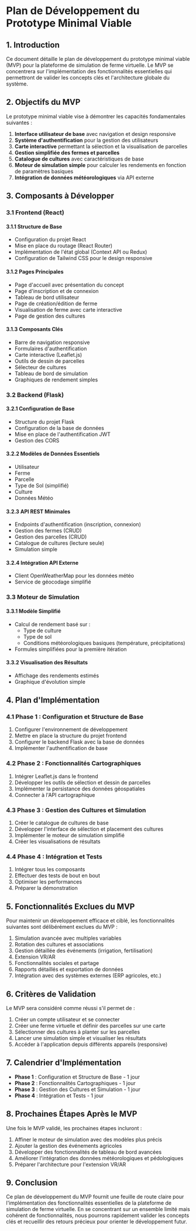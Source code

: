 # Plan de Développement du Prototype Minimal Viable

## 1. Introduction

Ce document détaille le plan de développement du prototype minimal viable (MVP) pour la plateforme de simulation de ferme virtuelle. Le MVP se concentrera sur l'implémentation des fonctionnalités essentielles qui permettront de valider les concepts clés et l'architecture globale du système.

## 2. Objectifs du MVP

Le prototype minimal viable vise à démontrer les capacités fondamentales suivantes :

1. **Interface utilisateur de base** avec navigation et design responsive
2. **Système d'authentification** pour la gestion des utilisateurs
3. **Carte interactive** permettant la sélection et la visualisation de parcelles
4. **Gestion simplifiée des fermes et parcelles**
5. **Catalogue de cultures** avec caractéristiques de base
6. **Moteur de simulation simple** pour calculer les rendements en fonction de paramètres basiques
7. **Intégration de données météorologiques** via API externe

## 3. Composants à Développer

### 3.1 Frontend (React)

#### 3.1.1 Structure de Base
- Configuration du projet React
- Mise en place du routage (React Router)
- Implémentation de l'état global (Context API ou Redux)
- Configuration de Tailwind CSS pour le design responsive

#### 3.1.2 Pages Principales
- Page d'accueil avec présentation du concept
- Page d'inscription et de connexion
- Tableau de bord utilisateur
- Page de création/édition de ferme
- Visualisation de ferme avec carte interactive
- Page de gestion des cultures

#### 3.1.3 Composants Clés
- Barre de navigation responsive
- Formulaires d'authentification
- Carte interactive (Leaflet.js)
- Outils de dessin de parcelles
- Sélecteur de cultures
- Tableau de bord de simulation
- Graphiques de rendement simples

### 3.2 Backend (Flask)

#### 3.2.1 Configuration de Base
- Structure du projet Flask
- Configuration de la base de données
- Mise en place de l'authentification JWT
- Gestion des CORS

#### 3.2.2 Modèles de Données Essentiels
- Utilisateur
- Ferme
- Parcelle
- Type de Sol (simplifié)
- Culture
- Données Météo

#### 3.2.3 API REST Minimales
- Endpoints d'authentification (inscription, connexion)
- Gestion des fermes (CRUD)
- Gestion des parcelles (CRUD)
- Catalogue de cultures (lecture seule)
- Simulation simple

#### 3.2.4 Intégration API Externe
- Client OpenWeatherMap pour les données météo
- Service de géocodage simplifié

### 3.3 Moteur de Simulation

#### 3.3.1 Modèle Simplifié
- Calcul de rendement basé sur :
  - Type de culture
  - Type de sol
  - Conditions météorologiques basiques (température, précipitations)
- Formules simplifiées pour la première itération

#### 3.3.2 Visualisation des Résultats
- Affichage des rendements estimés
- Graphique d'évolution simple

## 4. Plan d'Implémentation

### 4.1 Phase 1 : Configuration et Structure de Base
1. Configurer l'environnement de développement
2. Mettre en place la structure du projet frontend
3. Configurer le backend Flask avec la base de données
4. Implémenter l'authentification de base

### 4.2 Phase 2 : Fonctionnalités Cartographiques
1. Intégrer Leaflet.js dans le frontend
2. Développer les outils de sélection et dessin de parcelles
3. Implémenter la persistance des données géospatiales
4. Connecter à l'API cartographique

### 4.3 Phase 3 : Gestion des Cultures et Simulation
1. Créer le catalogue de cultures de base
2. Développer l'interface de sélection et placement des cultures
3. Implémenter le moteur de simulation simplifié
4. Créer les visualisations de résultats

### 4.4 Phase 4 : Intégration et Tests
1. Intégrer tous les composants
2. Effectuer des tests de bout en bout
3. Optimiser les performances
4. Préparer la démonstration

## 5. Fonctionnalités Exclues du MVP

Pour maintenir un développement efficace et ciblé, les fonctionnalités suivantes sont délibérément exclues du MVP :

1. Simulation avancée avec multiples variables
2. Rotation des cultures et associations
3. Gestion détaillée des événements (irrigation, fertilisation)
4. Extension VR/AR
5. Fonctionnalités sociales et partage
6. Rapports détaillés et exportation de données
7. Intégration avec des systèmes externes (ERP agricoles, etc.)

## 6. Critères de Validation

Le MVP sera considéré comme réussi s'il permet de :

1. Créer un compte utilisateur et se connecter
2. Créer une ferme virtuelle et définir des parcelles sur une carte
3. Sélectionner des cultures à planter sur les parcelles
4. Lancer une simulation simple et visualiser les résultats
5. Accéder à l'application depuis différents appareils (responsive)

## 7. Calendrier d'Implémentation

- **Phase 1** : Configuration et Structure de Base - 1 jour
- **Phase 2** : Fonctionnalités Cartographiques - 1 jour
- **Phase 3** : Gestion des Cultures et Simulation - 1 jour
- **Phase 4** : Intégration et Tests - 1 jour

## 8. Prochaines Étapes Après le MVP

Une fois le MVP validé, les prochaines étapes incluront :

1. Affiner le moteur de simulation avec des modèles plus précis
2. Ajouter la gestion des événements agricoles
3. Développer des fonctionnalités de tableau de bord avancées
4. Améliorer l'intégration des données météorologiques et pédologiques
5. Préparer l'architecture pour l'extension VR/AR

## 9. Conclusion

Ce plan de développement du MVP fournit une feuille de route claire pour l'implémentation des fonctionnalités essentielles de la plateforme de simulation de ferme virtuelle. En se concentrant sur un ensemble limité mais cohérent de fonctionnalités, nous pourrons rapidement valider les concepts clés et recueillir des retours précieux pour orienter le développement futur.
